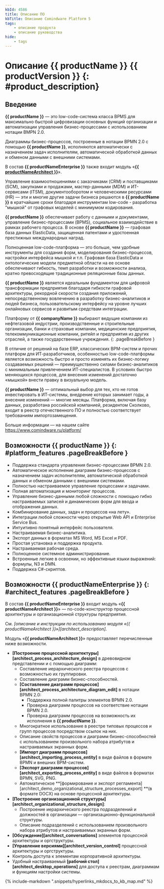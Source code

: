 ```yaml
---
kbId: 4586
title: Описание ПО
kbTitle: Описание Comindware Platform 5
tags:
    - описание продукта
    - описание руководства
hide:
    - tags
---
```


# Описание {{ productName }} {{ productVersion }} {: #product_description}

## Введение

**{{ productName }}** — это low-code-система класса BPMS для максимально быстрой цифровизации основных функций организации и автоматизации управления бизнес-процессами с использованием нотации BMPN 2.0.

Диаграммы бизнес-процессов, построенные в нотации BPMN 2.0 с помощью **{{ productName }}**, исполняются автоматически с назначением задач исполнителям, автоматической обработкой данных и обменом данными с внешними системами.

В состав **{{ productNameEnterprise }}** также входит модуль «**[{{ productNameArchitect }}](#architect_features)**».

Управление взаимоотношениями с заказчиками (CRM) и поставщиками (SCM), закупками и продажами, мастер-данными (MDM) и ИТ-сервисами (ITSM), документооборотом и человеческими ресурсами (HR) — эти и многие другие задачи бизнеса решаются в **{{ productName }}** в кратчайшие сроки благодаря инструментам low-code - разработка "мышкой" от графовых моделей с минимумом кодирования.

**{{ productName }}** обеспечивает работу с данными и документами, управление бизнес-процессами (BPMS), социальное взаимодействие в рамках рабочего процесса. В основе **{{ productName }}** — графовая база данных ElasticData, защищенная патентами и удостоенная престижных международных наград.

Полноценная low-code-платформа — это больше, чем удобные инструменты для создания форм, моделирования бизнес-процессов, настройки интерфейса мышкой и т.п. Графовая база ElasticData и онтологические модели предметной области на ее основе обеспечивают гибкость, темп разработки и возможности анализа, кратно превосходящие традиционные реляционные базы данных.

**{{ productName }}** является идеальным фундаментом для цифровой трансформации предприятия благодаря гибкости графовой архитектуры, рекордной скорости создания приложений, непосредственному вовлечению в разработку бизнес-аналитиков и людей бизнеса, пользовательскому интерфейсу на уровне лучших онлайновых сервисов и развитым средствам интеграции.

Платформу от **{{ companyName }}** выбирают ведущие компании из нефтегазовой индустрии, производственные и строительные организации, банки и страховые компании, медицинские предприятия, телекоммуникационные компании, ритейл и предприятия из других отраслей, а также государственные учреждения.
{: .pageBreakBefore }

В отличие от решений на базе ERP, классических BPM-систем и прочих платформ для ИТ-разработчиков, особенностью low-code-платформы является возможность быстро и просто изменять их бизнес-логику создаваемых решений — преимущественно силами бизнес-аналитиков с минимальным привлечением ИТ-специалистов. В условиях быстро меняющихся процессов, для внесения изменений достаточно «мышкой» внести правку в визуальную модель.

**{{ productName }}** — оптимальный выбор для тех, кто не готов инвестировать в ИТ-системы, внедрение которых занимает годы, а внесение изменений — многие месяцы. Платформа, включая базу данных, разработана российской компанией, резидентом Сколково, входит в реестр отечественного ПО и полностью соответствует требованиям импортозамещения.

Больше информации — на нашем сайте <https://www.comindware.ru/platform/>

## Возможности {{ productName }} {: #platform_features .pageBreakBefore }

* Поддержка стандарта управления бизнес-процессами BPMN 2.0.
* Автоматическое исполнение диаграмм бизнес-процессов с назначением задач исполнителям, автоматической обработкой данных и обменом данными с внешними системами.
* Полностью настраиваемое управление процессами и задачами.
* Полная автоматизация и мониторинг процессов.
* Управление бизнес-данными любой сложности с помощью гибко настраиваемых записей и динамических форм для ввода и отображения данных.
* Комбинирование данных, задач и процессов «на лету».
* Интеграции любой сложности через открытые Web API и Enterprise Service Bus.
* Интуитивно понятный интерфейс пользователя.
* Настраиваемая бизнес-аналитика.
* Экспорт данных в форматах MS Word, MS Excel и PDF.
* Простая установка и поддержка продукта.
* Настраиваемая рабочая среда.
* Полноценное системное администрирование.
* Встроенные легкие в освоении, но эффективные языки выражений: формулы, N3 и DMN.
* Поддержка C#-скриптов.

## Возможности {{ productNameEnterprise }} {: #architect_features .pageBreakBefore }

В состав **{{ productNameEnterprise }}** входит модуль «**{{ productNameArchitect }}**» — no-code-конструктор процессной архитектуры и организационной структуры предприятия.

См. _[описание и инструкции по использованию модуля «{{ productNameArchitect }}»][architect_description]_.

<!--architect-features-start-->
Модуль «**{{ productNameArchitect }}**» предоставляет перечисленные ниже возможности.

* **[Построение процессной архитектуры][architect_process_architecture_design]** в древовидном представлении и с помощью диаграмм:
    * Составление иерархического реестра процессов с возможностью их группировки.
    * Составление диаграмм бизнес-способностей.
    * **[Составление диаграмм процессов][architect_process_architecture_diagram_edit]** в нотации BPMN 2.0:
        * Поддержка полной палитры элементов BPMN 2.0.
        * Проверка диаграмм процессов на соответствие нотации BPMN 2.0.
        * Проверка диаграмм процессов на возможность их исполнения в **{{ productName }}**.
    * Многократное использование в реестре типовых процессов и групп процессов посредством ссылок на них.
    * Описание свойств процессов и диаграмм бизнес-способностей с использованием произвольного набора атрибутов и настраиваемых экранных форм.
    * **[Импорт диаграмм процессов][architect_importing_process_entity]** в виде файлов в формате BPMN и внешних BPM-систем.
    * **[Экспорт диаграмм процессов][architect_exporting_process_entity]** в виде файлов в форматах BPMN, SVG, PNG.
    * Автоматическое **[формирование и экспорт регламента][architect_demo_organizational_structure_processes_export] **(в формате DOCX) на основе процессной архитектуры.
* **[Построение организационной структуры][architect_organizational_structure_design]**:
    * Построение иерархического реестра подразделений и должностей в организации — организационно-функциональной структуры.
    * Описание подразделений с использованием произвольного набора атрибутов и настраиваемых экранных форм.
* **[Обсуждение][architect_conversations]** элементов процессной архитектуры и оргструктуры.
* **[Управление версиями][architect_version_control]** процессной архитектуры и оргструктуры.
* Контроль доступа к элементам корпоративной архитектуры.
* Удобный настраиваемый **[рабочий стол][architect_desktop_operations]** для доступа к реестрам, диаграммам и функциям настройки системы.
<!--architect-features-end-->

{% include-markdown ".snippets/hyperlinks_mkdocs_to_kb_map.md" %}
